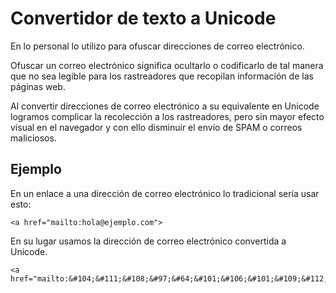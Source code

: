 # Convertidor de texto a Unicode

En lo personal lo utilizo para ofuscar direcciones de correo electrónico.

Ofuscar un correo electrónico significa ocultarlo o codificarlo de tal manera que no sea legible para los rastreadores que recopilan información de las páginas web.

Al convertir direcciones de correo electrónico a su equivalente en Unicode logramos complicar la recolección a los rastreadores, pero sin mayor efecto visual en el navegador y con ello disminuir el envío de SPAM o correos maliciosos.

## Ejemplo

En un enlace a una dirección de correo electrónico lo tradicional sería usar esto:

    <a href="mailto:hola@ejemplo.com">

En su lugar usamos la dirección de correo electrónico convertida a Unicode.

    <a href="mailto:&#104;&#111;&#108;&#97;&#64;&#101;&#106;&#101;&#109;&#112;&#108;&#111;&#46;&#99;&#111;&#109;">
